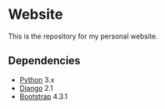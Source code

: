 # Website
This is the repository for my personal website.


## Dependencies
- [Python][python] 3.x
- [Django][django] 2.1
- [Bootstrap][bootstrap] 4.3.1


[python]: https://www.python.org/
[django]: https://www.djangoproject.com/
[bootstrap]: https://getbootstrap.com/
